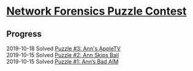 # [Network Forensics Puzzle Contest](http://forensicscontest.com/)

## Progress

2019-10-18 Solved [Puzzle #3: Ann's AppleTV](./anns-appletv)  
2019-10-15 Solved [Puzzle #2: Ann Skips Bail](./puzzle-2-ann-skips-bail)  
2019-10-15 Solved [Puzzle #1: Ann’s Bad AIM](./puzzle-1-anns-bad-aim)  